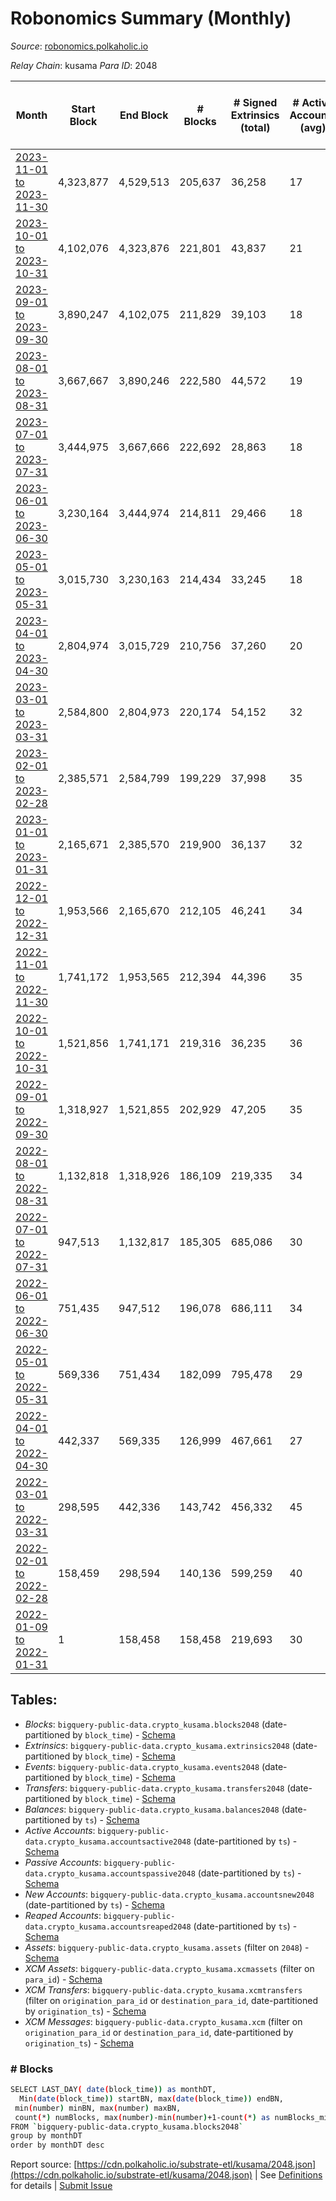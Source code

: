 # Robonomics Summary (Monthly)

_Source_: [robonomics.polkaholic.io](https://robonomics.polkaholic.io)

*Relay Chain*: kusama
*Para ID*: 2048



| Month | Start Block | End Block | # Blocks | # Signed Extrinsics (total) | # Active Accounts (avg) | # Addresses with Balances (max) | Issues |
| ----- | ----------- | --------- | -------- | --------------------------- | ----------------------- | ------------------------------- | ------ |
| [2023-11-01 to 2023-11-30](/kusama/2048-robonomics/2023-11-30.md) | 4,323,877 | 4,529,513 | 205,637 | 36,258 | 17 | 3,121 | -   |   
| [2023-10-01 to 2023-10-31](/kusama/2048-robonomics/2023-10-31.md) | 4,102,076 | 4,323,876 | 221,801 | 43,837 | 21 | 3,109 | -   |   
| [2023-09-01 to 2023-09-30](/kusama/2048-robonomics/2023-09-30.md) | 3,890,247 | 4,102,075 | 211,829 | 39,103 | 18 | 3,058 | -   |   
| [2023-08-01 to 2023-08-31](/kusama/2048-robonomics/2023-08-31.md) | 3,667,667 | 3,890,246 | 222,580 | 44,572 | 19 | 3,043 | -   |   
| [2023-07-01 to 2023-07-31](/kusama/2048-robonomics/2023-07-31.md) | 3,444,975 | 3,667,666 | 222,692 | 28,863 | 18 | 3,036 | -   |   
| [2023-06-01 to 2023-06-30](/kusama/2048-robonomics/2023-06-30.md) | 3,230,164 | 3,444,974 | 214,811 | 29,466 | 18 | 3,025 | -   |   
| [2023-05-01 to 2023-05-31](/kusama/2048-robonomics/2023-05-31.md) | 3,015,730 | 3,230,163 | 214,434 | 33,245 | 18 | 3,007 | -   |   
| [2023-04-01 to 2023-04-30](/kusama/2048-robonomics/2023-04-30.md) | 2,804,974 | 3,015,729 | 210,756 | 37,260 | 20 | 2,987 | -   |   
| [2023-03-01 to 2023-03-31](/kusama/2048-robonomics/2023-03-31.md) | 2,584,800 | 2,804,973 | 220,174 | 54,152 | 32 | 2,978 | -   |   
| [2023-02-01 to 2023-02-28](/kusama/2048-robonomics/2023-02-28.md) | 2,385,571 | 2,584,799 | 199,229 | 37,998 | 35 | 2,937 | -   |   
| [2023-01-01 to 2023-01-31](/kusama/2048-robonomics/2023-01-31.md) | 2,165,671 | 2,385,570 | 219,900 | 36,137 | 32 | 2,867 | -   |   
| [2022-12-01 to 2022-12-31](/kusama/2048-robonomics/2022-12-31.md) | 1,953,566 | 2,165,670 | 212,105 | 46,241 | 34 | 2,804 | -   |   
| [2022-11-01 to 2022-11-30](/kusama/2048-robonomics/2022-11-30.md) | 1,741,172 | 1,953,565 | 212,394 | 44,396 | 35 | 2,745 | -   |   
| [2022-10-01 to 2022-10-31](/kusama/2048-robonomics/2022-10-31.md) | 1,521,856 | 1,741,171 | 219,316 | 36,235 | 36 | 2,713 | -   |   
| [2022-09-01 to 2022-09-30](/kusama/2048-robonomics/2022-09-30.md) | 1,318,927 | 1,521,855 | 202,929 | 47,205 | 35 | 2,682 | -   |   
| [2022-08-01 to 2022-08-31](/kusama/2048-robonomics/2022-08-31.md) | 1,132,818 | 1,318,926 | 186,109 | 219,335 | 34 | 2,655 | -   |   
| [2022-07-01 to 2022-07-31](/kusama/2048-robonomics/2022-07-31.md) | 947,513 | 1,132,817 | 185,305 | 685,086 | 30 | 2,627 | -   |   
| [2022-06-01 to 2022-06-30](/kusama/2048-robonomics/2022-06-30.md) | 751,435 | 947,512 | 196,078 | 686,111 | 34 | 2,584 | -   |   
| [2022-05-01 to 2022-05-31](/kusama/2048-robonomics/2022-05-31.md) | 569,336 | 751,434 | 182,099 | 795,478 | 29 | 2,554 | -   |   
| [2022-04-01 to 2022-04-30](/kusama/2048-robonomics/2022-04-30.md) | 442,337 | 569,335 | 126,999 | 467,661 | 27 | 2,535 | -   |   
| [2022-03-01 to 2022-03-31](/kusama/2048-robonomics/2022-03-31.md) | 298,595 | 442,336 | 143,742 | 456,332 | 45 | 2,521 | -   |   
| [2022-02-01 to 2022-02-28](/kusama/2048-robonomics/2022-02-28.md) | 158,459 | 298,594 | 140,136 | 599,259 | 40 | 2,387 | -   |   
| [2022-01-09 to 2022-01-31](/kusama/2048-robonomics/2022-01-31.md) | 1 | 158,458 | 158,458 | 219,693 | 30 | 2,356 | -   |   

## Tables:

* _Blocks_: `bigquery-public-data.crypto_kusama.blocks2048` (date-partitioned by `block_time`) - [Schema](/schema/balances.json)
* _Extrinsics_: `bigquery-public-data.crypto_kusama.extrinsics2048` (date-partitioned by `block_time`) - [Schema](/schema/extrinsics.json)
* _Events_: `bigquery-public-data.crypto_kusama.events2048` (date-partitioned by `block_time`) - [Schema](/schema/events.json)
* _Transfers_: `bigquery-public-data.crypto_kusama.transfers2048` (date-partitioned by `block_time`) - [Schema](/schema/transfers.json)
* _Balances_: `bigquery-public-data.crypto_kusama.balances2048` (date-partitioned by `ts`) - [Schema](/schema/balances.json)
* _Active Accounts_: `bigquery-public-data.crypto_kusama.accountsactive2048` (date-partitioned by `ts`) - [Schema](/schema/accountsactive.json)
* _Passive Accounts_: `bigquery-public-data.crypto_kusama.accountspassive2048` (date-partitioned by `ts`) - [Schema](/schema/accountspassive.json)
* _New Accounts_: `bigquery-public-data.crypto_kusama.accountsnew2048` (date-partitioned by `ts`) - [Schema](/schema/accountsnew.json)
* _Reaped Accounts_: `bigquery-public-data.crypto_kusama.accountsreaped2048` (date-partitioned by `ts`) - [Schema](/schema/accountsreaped.json)
* _Assets_: `bigquery-public-data.crypto_kusama.assets` (filter on `2048`) - [Schema](/schema/assets.json)
* _XCM Assets_: `bigquery-public-data.crypto_kusama.xcmassets` (filter on `para_id`) - [Schema](/schema/xcmassets.json)
* _XCM Transfers_: `bigquery-public-data.crypto_kusama.xcmtransfers` (filter on `origination_para_id` or `destination_para_id`, date-partitioned by `origination_ts`) - [Schema](/schema/xcmtransfers.json)
* _XCM Messages_: `bigquery-public-data.crypto_kusama.xcm` (filter on `origination_para_id` or `destination_para_id`, date-partitioned by `origination_ts`) - [Schema](/schema/xcm.json)

### # Blocks
```bash
SELECT LAST_DAY( date(block_time)) as monthDT,
  Min(date(block_time)) startBN, max(date(block_time)) endBN, 
 min(number) minBN, max(number) maxBN, 
 count(*) numBlocks, max(number)-min(number)+1-count(*) as numBlocks_missing 
FROM `bigquery-public-data.crypto_kusama.blocks2048` 
group by monthDT 
order by monthDT desc
```


Report source: [https://cdn.polkaholic.io/substrate-etl/kusama/2048.json](https://cdn.polkaholic.io/substrate-etl/kusama/2048.json) | See [Definitions](/DEFINITIONS.md) for details | [Submit Issue](https://github.com/colorfulnotion/substrate-etl/issues)
